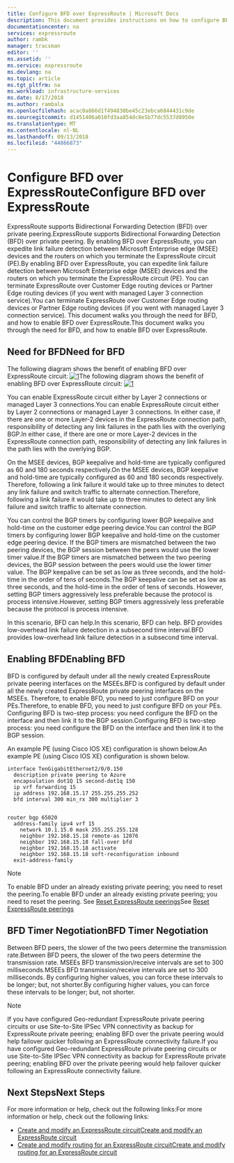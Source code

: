 ```yaml
---
title: Configure BFD over ExpressRoute | Microsoft Docs
description: This document provides instructions on how to configure BFD over private-peering of an ExpressRoute circuit.
documentationcenter: na
services: expressroute
author: rambk
manager: tracsman
editor: ''
ms.assetid: ''
ms.service: expressroute
ms.devlang: na
ms.topic: article
ms.tgt_pltfrm: na
ms.workload: infrastructure-services
ms.date: 8/17/2018
ms.author: rambala
ms.openlocfilehash: acac0a866d1f494830be45c23ebca6844431c9de
ms.sourcegitcommit: d1451406a010fd3aa854dc8e5b77dc5537d8050e
ms.translationtype: MT
ms.contentlocale: nl-NL
ms.lasthandoff: 09/13/2018
ms.locfileid: "44866873"
---
```

# <a name="configure-bfd-over-expressroute"></a><span data-ttu-id="3f493-103">Configure BFD over ExpressRoute</span><span class="sxs-lookup"><span data-stu-id="3f493-103">Configure BFD over ExpressRoute</span></span>

<span data-ttu-id="3f493-104">ExpressRoute supports Bidirectional Forwarding Detection (BFD) over private peering.</span><span class="sxs-lookup"><span data-stu-id="3f493-104">ExpressRoute supports Bidirectional Forwarding Detection (BFD) over private peering.</span></span> <span data-ttu-id="3f493-105">By enabling BFD over ExpressRoute, you can expedite link failure detection between Microsoft Enterprise edge (MSEE) devices and the routers on which you terminate the ExpressRoute circuit (PE).</span><span class="sxs-lookup"><span data-stu-id="3f493-105">By enabling BFD over ExpressRoute, you can expedite link failure detection between Microsoft Enterprise edge (MSEE) devices and the routers on which you terminate the ExpressRoute circuit (PE).</span></span> <span data-ttu-id="3f493-106">You can terminate ExpressRoute over Customer Edge routing devices or Partner Edge routing devices (if you went with managed Layer 3 connection service).</span><span class="sxs-lookup"><span data-stu-id="3f493-106">You can terminate ExpressRoute over Customer Edge routing devices or Partner Edge routing devices (if you went with managed Layer 3 connection service).</span></span> <span data-ttu-id="3f493-107">This document walks you through the need for BFD, and how to enable BFD over ExpressRoute.</span><span class="sxs-lookup"><span data-stu-id="3f493-107">This document walks you through the need for BFD, and how to enable BFD over ExpressRoute.</span></span>

## <a name="need-for-bfd"></a><span data-ttu-id="3f493-108">Need for BFD</span><span class="sxs-lookup"><span data-stu-id="3f493-108">Need for BFD</span></span>

<span data-ttu-id="3f493-109">The following diagram shows the benefit of enabling BFD over ExpressRoute circuit: [![1]][1]</span><span class="sxs-lookup"><span data-stu-id="3f493-109">The following diagram shows the benefit of enabling BFD over ExpressRoute circuit: [![1]][1]</span></span>

<span data-ttu-id="3f493-110">You can enable ExpressRoute circuit either by Layer 2 connections or managed Layer 3 connections.</span><span class="sxs-lookup"><span data-stu-id="3f493-110">You can enable ExpressRoute circuit either by Layer 2 connections or managed Layer 3 connections.</span></span> <span data-ttu-id="3f493-111">In either case, if there are one or more Layer-2 devices in the ExpressRoute connection path, responsibility of detecting any link failures in the path lies with the overlying BGP.</span><span class="sxs-lookup"><span data-stu-id="3f493-111">In either case, if there are one or more Layer-2 devices in the ExpressRoute connection path, responsibility of detecting any link failures in the path lies with the overlying BGP.</span></span>

<span data-ttu-id="3f493-112">On the MSEE devices, BGP keepalive and hold-time are typically configured as 60 and 180 seconds respectively.</span><span class="sxs-lookup"><span data-stu-id="3f493-112">On the MSEE devices, BGP keepalive and hold-time are typically configured as 60 and 180 seconds respectively.</span></span> <span data-ttu-id="3f493-113">Therefore, following a link failure it would take up to three minutes to detect any link failure and switch traffic to alternate connection.</span><span class="sxs-lookup"><span data-stu-id="3f493-113">Therefore, following a link failure it would take up to three minutes to detect any link failure and switch traffic to alternate connection.</span></span>

<span data-ttu-id="3f493-114">You can control the BGP timers by configuring lower BGP keepalive and hold-time on the customer edge peering device.</span><span class="sxs-lookup"><span data-stu-id="3f493-114">You can control the BGP timers by configuring lower BGP keepalive and hold-time on the customer edge peering device.</span></span> <span data-ttu-id="3f493-115">If the BGP timers are mismatched between the two peering devices, the BGP session between the peers would use the lower timer value.</span><span class="sxs-lookup"><span data-stu-id="3f493-115">If the BGP timers are mismatched between the two peering devices, the BGP session between the peers would use the lower timer value.</span></span> <span data-ttu-id="3f493-116">The BGP keepalive can be set as low as three seconds, and the hold-time in the order of tens of seconds.</span><span class="sxs-lookup"><span data-stu-id="3f493-116">The BGP keepalive can be set as low as three seconds, and the hold-time in the order of tens of seconds.</span></span> <span data-ttu-id="3f493-117">However, setting BGP timers aggressively less preferable because the protocol is process intensive.</span><span class="sxs-lookup"><span data-stu-id="3f493-117">However, setting BGP timers aggressively less preferable because the protocol is process intensive.</span></span>

<span data-ttu-id="3f493-118">In this scenario, BFD can help.</span><span class="sxs-lookup"><span data-stu-id="3f493-118">In this scenario, BFD can help.</span></span> <span data-ttu-id="3f493-119">BFD provides low-overhead link failure detection in a subsecond time interval.</span><span class="sxs-lookup"><span data-stu-id="3f493-119">BFD provides low-overhead link failure detection in a subsecond time interval.</span></span> 


## <a name="enabling-bfd"></a><span data-ttu-id="3f493-120">Enabling BFD</span><span class="sxs-lookup"><span data-stu-id="3f493-120">Enabling BFD</span></span>

<span data-ttu-id="3f493-121">BFD is configured by default under all the newly created ExpressRoute private peering interfaces on the MSEEs.</span><span class="sxs-lookup"><span data-stu-id="3f493-121">BFD is configured by default under all the newly created ExpressRoute private peering interfaces on the MSEEs.</span></span> <span data-ttu-id="3f493-122">Therefore, to enable BFD, you need to just configure BFD on your PEs.</span><span class="sxs-lookup"><span data-stu-id="3f493-122">Therefore, to enable BFD, you need to just configure BFD on your PEs.</span></span> <span data-ttu-id="3f493-123">Configuring BFD is two-step process: you need configure the BFD on the interface and then link it to the BGP session.</span><span class="sxs-lookup"><span data-stu-id="3f493-123">Configuring BFD is two-step process: you need configure the BFD on the interface and then link it to the BGP session.</span></span>

<span data-ttu-id="3f493-124">An example PE (using Cisco IOS XE) configuration is shown below.</span><span class="sxs-lookup"><span data-stu-id="3f493-124">An example PE (using Cisco IOS XE) configuration is shown below.</span></span> 

    interface TenGigabitEthernet2/0/0.150
      description private peering to Azure
      encapsulation dot1Q 15 second-dot1q 150
      ip vrf forwarding 15
      ip address 192.168.15.17 255.255.255.252
      bfd interval 300 min_rx 300 multiplier 3


    router bgp 65020
      address-family ipv4 vrf 15
        network 10.1.15.0 mask 255.255.255.128
        neighbor 192.168.15.18 remote-as 12076
        neighbor 192.168.15.18 fall-over bfd
        neighbor 192.168.15.18 activate
        neighbor 192.168.15.18 soft-reconfiguration inbound
      exit-address-family

>[!NOTE]
><span data-ttu-id="3f493-125">To enable BFD under an already existing private peering; you need to reset the peering.</span><span class="sxs-lookup"><span data-stu-id="3f493-125">To enable BFD under an already existing private peering; you need to reset the peering.</span></span> <span data-ttu-id="3f493-126">See [Reset ExpressRoute peerings][ResetPeering]</span><span class="sxs-lookup"><span data-stu-id="3f493-126">See [Reset ExpressRoute peerings][ResetPeering]</span></span>
>

## <a name="bfd-timer-negotiation"></a><span data-ttu-id="3f493-127">BFD Timer Negotiation</span><span class="sxs-lookup"><span data-stu-id="3f493-127">BFD Timer Negotiation</span></span>

<span data-ttu-id="3f493-128">Between BFD peers, the slower of the two peers determine the transmission rate.</span><span class="sxs-lookup"><span data-stu-id="3f493-128">Between BFD peers, the slower of the two peers determine the transmission rate.</span></span> <span data-ttu-id="3f493-129">MSEEs BFD transmission/receive intervals are set to 300 milliseconds.</span><span class="sxs-lookup"><span data-stu-id="3f493-129">MSEEs BFD transmission/receive intervals are set to 300 milliseconds.</span></span> <span data-ttu-id="3f493-130">By configuring higher values, you can force these intervals to be longer; but, not shorter.</span><span class="sxs-lookup"><span data-stu-id="3f493-130">By configuring higher values, you can force these intervals to be longer; but, not shorter.</span></span>

>[!NOTE]
><span data-ttu-id="3f493-131">If you have configured Geo-redundant ExpressRoute private peering circuits or use Site-to-Site IPSec VPN connectivity as backup for ExpressRoute private peering; enabling BFD over the private peering would help failover quicker following an ExpressRoute connectivity failure.</span><span class="sxs-lookup"><span data-stu-id="3f493-131">If you have configured Geo-redundant ExpressRoute private peering circuits or use Site-to-Site IPSec VPN connectivity as backup for ExpressRoute private peering; enabling BFD over the private peering would help failover quicker following an ExpressRoute connectivity failure.</span></span> 
>

## <a name="next-steps"></a><span data-ttu-id="3f493-132">Next Steps</span><span class="sxs-lookup"><span data-stu-id="3f493-132">Next Steps</span></span>

<span data-ttu-id="3f493-133">For more information or help, check out the following links:</span><span class="sxs-lookup"><span data-stu-id="3f493-133">For more information or help, check out the following links:</span></span>

- <span data-ttu-id="3f493-134">[Create and modify an ExpressRoute circuit][CreateCircuit]</span><span class="sxs-lookup"><span data-stu-id="3f493-134">[Create and modify an ExpressRoute circuit][CreateCircuit]</span></span>
- <span data-ttu-id="3f493-135">[Create and modify routing for an ExpressRoute circuit][CreatePeering]</span><span class="sxs-lookup"><span data-stu-id="3f493-135">[Create and modify routing for an ExpressRoute circuit][CreatePeering]</span></span>

<!--Image References-->
[1]: ./media/expressroute-bfd/BFD_Need.png "BFD expedites link failure deduction time"

<!--Link References-->
[CreateCircuit]: https://docs.microsoft.com/azure/expressroute/expressroute-howto-circuit-portal-resource-manager 
[CreatePeering]: https://docs.microsoft.com/azure/expressroute/expressroute-howto-routing-portal-resource-manager
[ResetPeering]: https://docs.microsoft.com/en-us/azure/expressroute/expressroute-howto-reset-peering






